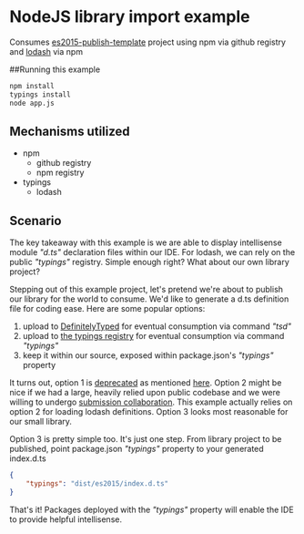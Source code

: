 # NodeJS library import example
Consumes [es2015-publish-template](https://github.com/setheen/es2015-publish-template) project using npm via github registry and [lodash](https://github.com/lodash/lodash) via npm

##Running this example
```sh
npm install
typings install
node app.js
```

## Mechanisms utilized
- npm
    - github registry
    - npm registry
- typings
    - lodash
    
## Scenario
The key takeaway with this example is we are able to display intellisense module _"d.ts"_ declaration files within our IDE. 
For lodash, we can rely on the public _"typings"_ registry.  Simple enough right?  What about our own library project?

Stepping out of this example project, let's pretend we're about to publish our library for the world to consume.
We'd like to generate a d.ts definition file for coding ease.  Here are some popular options:

1. upload to [DefinitelyTyped](http://definitelytyped.org/tsd/) for eventual consumption via command _"tsd"_  
2. upload to [the typings registry](https://github.com/typings/registry) for eventual consumption via command _"typings"_
3. keep it within our source, exposed within package.json's _"typings"_ property

It turns out, option 1 is [deprecated](https://github.com/DefinitelyTyped/tsd) as mentioned [here](https://github.com/DefinitelyTyped/tsd/issues/269).
Option 2 might be nice if we had a large, heavily relied upon public codebase and we were willing to undergo [submission collaboration](https://github.com/typings/registry/labels/typings%20request).
This example actually relies on option 2 for loading lodash definitions.
Option 3 looks most reasonable for our small library.

Option 3 is pretty simple too.  It's just one step.  From library project to be published, point package.json _"typings"_ property to your generated index.d.ts

```json
{
    "typings": "dist/es2015/index.d.ts"
}
```

That's it!  Packages deployed with the _"typings"_ property will enable the IDE to provide helpful intellisense. 